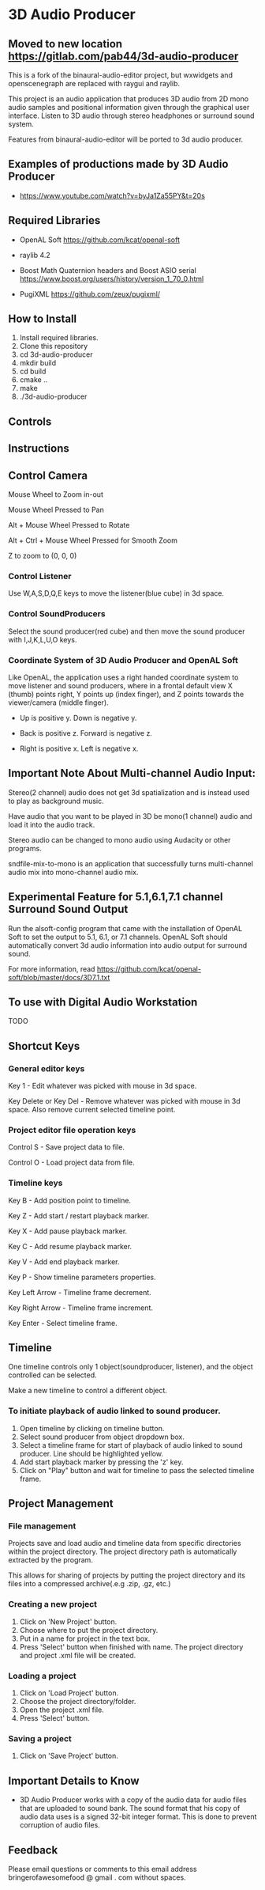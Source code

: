 
# 3D Audio Producer

## Moved to new location https://gitlab.com/pab44/3d-audio-producer

This is a fork of the binaural-audio-editor project, but wxwidgets and openscenegraph are replaced with raygui and raylib.

This project is an audio application that produces 3D audio from 2D mono audio samples and positional information given through the graphical user interface. 
Listen to 3D audio through stereo headphones or surround sound system.

Features from binaural-audio-editor will be ported to 3d audio producer.

## Examples of productions made by 3D Audio Producer
- https://www.youtube.com/watch?v=byJa1Za55PY&t=20s


## Required Libraries
- OpenAL Soft https://github.com/kcat/openal-soft

- raylib 4.2

- Boost Math Quaternion headers and Boost ASIO serial https://www.boost.org/users/history/version_1_70_0.html

- PugiXML https://github.com/zeux/pugixml/

## How to Install

1. Install required libraries.
2. Clone this repository
3. cd 3d-audio-producer
4. mkdir build
5. cd build
6. cmake .. 
7. make
8. ./3d-audio-producer

## Controls



## Instructions

## Control Camera

Mouse Wheel to Zoom in-out

Mouse Wheel Pressed to Pan

Alt + Mouse Wheel Pressed to Rotate

Alt + Ctrl + Mouse Wheel Pressed for Smooth Zoom

Z to zoom to (0, 0, 0)

### Control Listener
  
  Use W,A,S,D,Q,E keys to move the listener(blue cube) in 3d space.
  
### Control SoundProducers
  
  Select the sound producer(red cube) and then move the sound producer with I,J,K,L,U,O keys.

### Coordinate System of 3D Audio Producer and OpenAL Soft
  Like OpenAL, the application uses a right handed coordinate system to move listener and sound producers, where in a frontal default view X (thumb) points right,  Y points up (index finger), and Z points towards the viewer/camera (middle finger). 
  
  - Up is positive y. Down is negative y.
  
  - Back is positive z. Forward is negative z.
  
  - Right is positive x. Left is negative x.

## Important Note About Multi-channel Audio Input:
Stereo(2 channel) audio does not get 3d spatialization and is instead used to play as background music.

Have audio that you want to be played in 3D be mono(1 channel) audio
and load it into the audio track.

Stereo audio can be changed to mono audio using Audacity or other programs.

sndfile-mix-to-mono is an application that successfully turns multi-channel audio mix into mono-channel audio mix.

  
## Experimental Feature for 5.1,6.1,7.1 channel Surround Sound Output

Run the alsoft-config program that came with the installation of OpenAL Soft to
set the output to 5.1, 6.1, or 7.1 channels.
OpenAL Soft should automatically convert 3d audio information into audio output for surround sound.

For more information, read https://github.com/kcat/openal-soft/blob/master/docs/3D7.1.txt 

## To use with Digital Audio Workstation

TODO

## Shortcut Keys

### General editor keys
Key 1 - Edit whatever was picked with mouse in 3d space.

Key Delete or Key Del - Remove whatever was picked with mouse in 3d space. Also remove current selected timeline point.

### Project editor file operation keys

Control S - Save project data to file.

Control O - Load project data from file.

### Timeline keys

Key B - Add position point to timeline.


Key Z - Add start / restart playback marker.

Key X - Add pause playback marker.

Key C - Add resume playback marker.

Key V - Add end playback marker.

Key P - Show timeline parameters properties.

Key Left Arrow - Timeline frame decrement.

Key Right Arrow - Timeline frame increment.

Key Enter - Select timeline frame.

## Timeline

One timeline controls only 1 object(soundproducer, listener), and the object controlled can be selected. 

Make a new timeline to control a different object.

### To initiate playback of audio linked to sound producer.
1. Open timeline by clicking on timeline button.
2. Select sound producer from object dropdown box.
3. Select a timeline frame for start of playback of audio linked to sound producer. Line should be highlighted yellow.
4. Add start playback marker by pressing the 'z' key.
5. Click on "Play" button and wait for timeline to pass the selected timeline frame.


## Project Management

### File management
Projects save and load audio and timeline data from specific directories within the project directory.
The project directory path is automatically extracted by the program.

This allows for sharing of projects by putting the project directory and its files into a compressed
archive(.e.g .zip, .gz, etc.) 

### Creating a new project
1. Click on 'New Project' button.
2. Choose where to put the project directory.
3. Put in a name for project in the text box.
4. Press 'Select' button when finished with name. The project directory and project .xml file will be created.

### Loading a project
1. Click on 'Load Project' button.
2. Choose the project directory/folder. 
3. Open the project .xml file.
4. Press 'Select' button. 

### Saving a project
1. Click on 'Save Project' button.

## Important Details to Know
- 3D Audio Producer works with a copy of the audio data for audio files that are uploaded to sound bank.
The sound format that his copy of audio data uses is a signed 32-bit integer format.
This is done to prevent corruption of audio files.

## Feedback 

Please email questions or comments to this email address bringerofawesomefood @ gmail . com without spaces.
